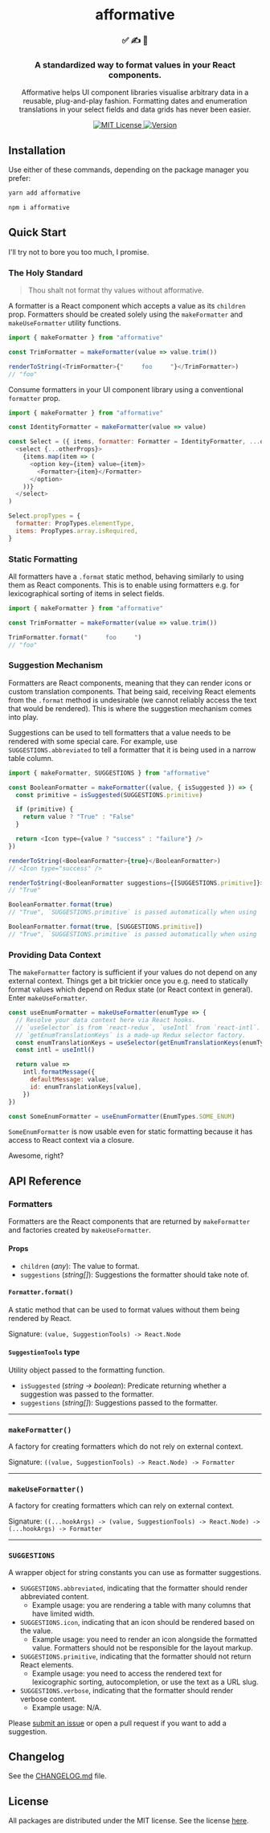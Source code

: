 <h1 align="center">
afformative
</h1>

<h3 align="center">
✅ ✍️ 👀
</h3>

<h3 align="center">
A standardized way to format values in your React components.
</h3>

<p align="center">
Afformative helps UI component libraries visualise arbitrary data in a reusable, plug-and-play fashion. Formatting dates and enumeration translations in your select fields and data grids has never been easier.
</p>

<p align="center">
  <a href="https://github.com/wafflepie/affomative/blob/master/LICENSE">
    <img src="https://flat.badgen.net/badge/license/MIT/blue" alt="MIT License" />
  </a>

  <a href="https://npmjs.com/package/afformative">
    <img src="https://flat.badgen.net/npm/v/afformative" alt="Version" />
  </a>
</p>

## Installation

Use either of these commands, depending on the package manager you prefer:

```sh
yarn add afformative

npm i afformative
```

## Quick Start

I'll try not to bore you too much, I promise.

### The Holy Standard

> Thou shalt not format thy values without afformative.

A formatter is a React component which accepts a value as its `children` prop. Formatters should be created solely using the `makeFormatter` and `makeUseFormatter` utility functions.

```js
import { makeFormatter } from "afformative"

const TrimFormatter = makeFormatter(value => value.trim())

renderToString(<TrimFormatter>{"     foo     "}</TrimFormatter>)
// "foo"
```

Consume formatters in your UI component library using a conventional `formatter` prop.

```js
import { makeFormatter } from "afformative"

const IdentityFormatter = makeFormatter(value => value)

const Select = ({ items, formatter: Formatter = IdentityFormatter, ...otherProps }) => (
  <select {...otherProps}>
    {items.map(item => (
      <option key={item} value={item}>
        <Formatter>{item}</Formatter>
      </option>
    ))}
  </select>
)

Select.propTypes = {
  formatter: PropTypes.elementType,
  items: PropTypes.array.isRequired,
}
```

### Static Formatting

All formatters have a `.format` static method, behaving similarly to using them as React components. This is to enable using formatters e.g. for lexicographical sorting of items in select fields.

```js
import { makeFormatter } from "afformative"

const TrimFormatter = makeFormatter(value => value.trim())

TrimFormatter.format("     foo     ")
// "foo"
```

### Suggestion Mechanism

Formatters are React components, meaning that they can render icons or custom translation components. That being said, receiving React elements from the `.format` method is undesirable (we cannot reliably access the text that would be rendered). This is where the suggestion mechanism comes into play.

Suggestions can be used to tell formatters that a value needs to be rendered with some special care. For example, use `SUGGESTIONS.abbreviated` to tell a formatter that it is being used in a narrow table column.

```js
import { makeFormatter, SUGGESTIONS } from "afformative"

const BooleanFormatter = makeFormatter((value, { isSuggested }) => {
  const primitive = isSuggested(SUGGESTIONS.primitive)

  if (primitive) {
    return value ? "True" : "False"
  }

  return <Icon type={value ? "success" : "failure"} />
})

renderToString(<BooleanFormatter>{true}</BooleanFormatter>)
// <Icon type="success" />

renderToString(<BooleanFormatter suggestions={[SUGGESTIONS.primitive]}>{true}</BooleanFormatter>)
// "True"

BooleanFormatter.format(true)
// "True", `SUGGESTIONS.primitive` is passed automatically when using `.format`

BooleanFormatter.format(true, [SUGGESTIONS.primitive])
// "True", `SUGGESTIONS.primitive` is passed automatically when using `.format`
```

### Providing Data Context

The `makeFormatter` factory is sufficient if your values do not depend on any external context. Things get a bit trickier once you e.g. need to statically format values which depend on Redux state (or React context in general). Enter `makeUseFormatter`.

```js
const useEnumFormatter = makeUseFormatter(enumType => {
  // Resolve your data context here via React hooks.
  // `useSelector` is from `react-redux`, `useIntl` from `react-intl`.
  // `getEnumTranslationKeys` is a made-up Redux selector factory.
  const enumTranslationKeys = useSelector(getEnumTranslationKeys(enumType))
  const intl = useIntl()

  return value =>
    intl.formatMessage({
      defaultMessage: value,
      id: enumTranslationKeys[value],
    })
})

const SomeEnumFormatter = useEnumFormatter(EnumTypes.SOME_ENUM)
```

`SomeEnumFormatter` is now usable even for static formatting because it has access to React context via a closure.

Awesome, right?

## API Reference

### Formatters

Formatters are the React components that are returned by `makeFormatter` and factories created by `makeUseFormatter`.

#### Props

- `children` (_any_): The value to format.
- `suggestions` (_string[]_): Suggestions the formatter should take note of.

#### `Formatter.format()`

A static method that can be used to format values without them being rendered by React.

Signature: `(value, SuggestionTools) -> React.Node`

#### `SuggestionTools` type

Utility object passed to the formatting function.

- `isSuggested` (_string -> boolean_): Predicate returning whether a suggestion was passed to the formatter.
- `suggestions` (_string[]_): Suggestions passed to the formatter.

---

### `makeFormatter()`

A factory for creating formatters which do not rely on external context.

Signature: `((value, SuggestionTools) -> React.Node) -> Formatter`

---

### `makeUseFormatter()`

A factory for creating formatters which can rely on external context.

Signature: `((...hookArgs) -> (value, SuggestionTools) -> React.Node) -> (...hookArgs) -> Formatter`

---

### `SUGGESTIONS`

A wrapper object for string constants you can use as formatter suggestions.

- `SUGGESTIONS.abbreviated`, indicating that the formatter should render abbreviated content.
  - Example usage: you are rendering a table with many columns that have limited width.
- `SUGGESTIONS.icon`, indicating that an icon should be rendered based on the value.
  - Example usage: you need to render an icon alongside the formatted value. Formatters should not be responsible for the layout markup.
- `SUGGESTIONS.primitive`, indicating that the formatter should not return React elements.
  - Example usage: you need to access the rendered text for lexicographic sorting, autocompletion, or use the text as a URL slug.
- `SUGGESTIONS.verbose`, indicating that the formatter should render verbose content.
  - Example usage: N/A.

Please [submit an issue](https://github.com/wafflepie/afformative/issues/new) or open a pull request if you want to add a suggestion.

## Changelog

See the [CHANGELOG.md](https://github.com/wafflepie/afformative/blob/master/CHANGELOG.md) file.

## License

All packages are distributed under the MIT license. See the license [here](https://github.com/wafflepie/afformative/blob/master/LICENSE).
